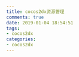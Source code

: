 ```yaml
---
title: cocos2dx资源管理
comments: true
date: 2019-01-04 18:54:51
tags:
- cocos2dx
categories:
- cocos2dx
---
```

